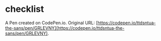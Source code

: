 # checklist

A Pen created on CodePen.io. Original URL: [https://codepen.io/ttdsntua-the-sans/pen/GRLEVNY](https://codepen.io/ttdsntua-the-sans/pen/GRLEVNY).

